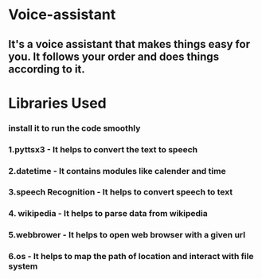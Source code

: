# Voice-assistant
## It's a voice assistant that makes things easy for you. It follows your order and does things according to it.
# Libraries Used
### install it to run the code smoothly
### 1.pyttsx3 - It helps to convert the text to speech
### 2.datetime - It contains modules like calender and time
### 3.speech Recognition - It helps to convert speech to text
### 4. wikipedia - It helps to parse data from wikipedia
### 5.webbrower - It helps to open web browser with a given url
### 6.os - It helps to map the path of location and interact with file system
